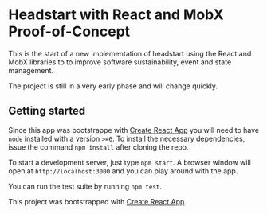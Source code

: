 # Headstart with React and MobX Proof-of-Concept

This is the start of a new implementation of headstart using the React and MobX libraries to
to improve software sustainability, event and state management.

The project is still in a very early phase and will change quickly.

## Getting started

Since this app was bootstrappe with [Create React App](https://github.com/facebookincubator/create-react-app)
you will need to have `node` installed with a version `>=6`.
To install the necessary dependencies, issue the command `npm install` after cloning the repo.

To start a development server, just type `npm start`. A browser window will open at `http://localhost:3000`
and you can play around with the app.

You can run the test suite by running `npm test`.

This project was bootstrapped with [Create React App](https://github.com/facebookincubator/create-react-app).
